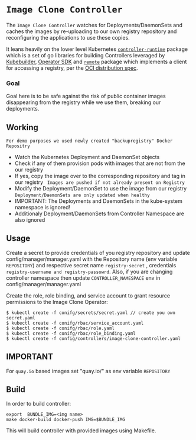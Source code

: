 # `Image Clone Controller`

The `Image Clone Controller` watches for Deployments/DaemonSets and caches the images by re-uploading to our own registry repository and reconfiguring the applications to use these copies.

It leans heavily on the lower level Kubernetes [`controller-runtime`](https://github.com/kubernetes-sigs/controller-runtime) package which is a set of go libraries for building
Controllers leveraged by [Kubebuilder](https://book.kubebuilder.io/), 
[Operator SDK](https://github.com/operator-framework/operator-sdk)
and [`remote`](https://github.com/google/go-containerregistry/tree/main/pkg/v1/remote) package which implements a client for accessing a registry,
per the [OCI distribution spec](https://github.com/opencontainers/distribution-spec/blob/master/spec.md).

### Goal
Goal here is to be safe against the risk of public container images disappearing from the registry while
we use them, breaking our deployments.

## Working
` For demo purposes we used newly created "backupregistry" Docker Repositry `
* Watch the Kubernetes Deployment and DaemonSet objects
* Check if any of them provision pods with images that are not from the our registry 
* If yes, copy the image over to the corresponding repository and tag in our registry 
  ` Images are pushed if not already present on Registry`
* Modify the Deployment/DaemonSet to use the image from our registry
  `Deployment/DaemonSets are only updated when healthy` 
* IMPORTANT: The Deployments and DaemonSets in the kube-system namespace
is ignored!
* Additionaly Deployment/DaemonSets from Controller Namespace are also ignored


## Usage
Create a secret to provide credentials of you registry repository and update config/manager/manager.yaml with the Repository name (env variable `REPOSITORY`) and respective secret name `registry-secret` , credentials `registry-username and registry-passowrd`.
Also, if you are changing controller namespace then update `CONTROLLER_NAMESPACE` env in config/manager/manager.yaml

Create the role, role binding, and service account to grant resource permissions to the Image Clone Operator:
```
$ kubectl create -f conifg/secrets/secret.yaml // create you own secret.yaml
$ kubectl create -f conifg/rbac/service_account.yaml
$ kubectl create -f conifg/rbac/role.yaml
$ kubectl create -f conifg/rbac/role_binding.yaml
$ kubectl create -f config/controllers/image-clone-controller.yaml
```
## IMPORTANT
For `quay.io` based images set "quay.io/<repo name>" as env variable `REPOSITORY`

## Build
In order to build controller:
```
export  BUNDLE_IMG=<img name>
make docker-build docker-push IMG=$BUNDLE_IMG
```
This will build controller with provided images using Makefile.





